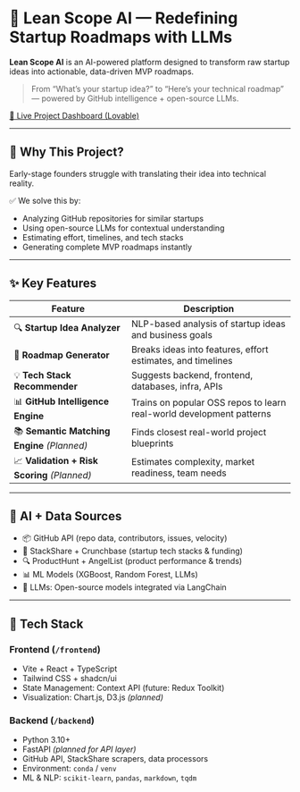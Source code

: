 # 🚀 Lean Scope AI — Redefining Startup Roadmaps with LLMs

**Lean Scope AI** is an AI-powered platform designed to transform raw startup ideas into actionable, data-driven MVP roadmaps.

> From “What’s your startup idea?” to “Here’s your technical roadmap” — powered by GitHub intelligence + open-source LLMs.

[🔗 Live Project Dashboard (Lovable)](https://lovable.dev/projects/0b9a45a0-fa6d-4488-98ac-c087500849ac)

---

## 🎯 Why This Project?

Early-stage founders struggle with translating their idea into technical reality.

✅ We solve this by:
- Analyzing GitHub repositories for similar startups
- Using open-source LLMs for contextual understanding
- Estimating effort, timelines, and tech stacks
- Generating complete MVP roadmaps instantly

---

## ✨ Key Features

| Feature | Description |
|--------|-------------|
| 🔍 **Startup Idea Analyzer** | NLP-based analysis of startup ideas and business goals |
| 🧠 **Roadmap Generator** | Breaks ideas into features, effort estimates, and timelines |
| 💡 **Tech Stack Recommender** | Suggests backend, frontend, databases, infra, APIs |
| 📊 **GitHub Intelligence Engine** | Trains on popular OSS repos to learn real-world development patterns |
| 📚 **Semantic Matching Engine** *(Planned)* | Finds closest real-world project blueprints |
| 📈 **Validation + Risk Scoring** *(Planned)* | Estimates complexity, market readiness, team needs |

---

## 🧠 AI + Data Sources

- 📦 GitHub API (repo data, contributors, issues, velocity)
- 💼 StackShare + Crunchbase (startup tech stacks & funding)
- 🔍 ProductHunt + AngelList (product performance & trends)
- 📊 ML Models (XGBoost, Random Forest, LLMs)
- 🤖 LLMs: Open-source models integrated via LangChain

---

## 🧰 Tech Stack

### Frontend (`/frontend`)
- Vite + React + TypeScript
- Tailwind CSS + shadcn/ui
- State Management: Context API (future: Redux Toolkit)
- Visualization: Chart.js, D3.js *(planned)*

### Backend (`/backend`)
- Python 3.10+
- FastAPI *(planned for API layer)*
- GitHub API, StackShare scrapers, data processors
- Environment: `conda` / `venv`
- ML & NLP: `scikit-learn`, `pandas`, `markdown`, `tqdm`



